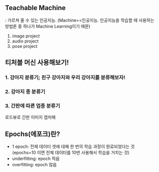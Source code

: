## **Teachable Machine**
: 가르쳐 줄 수 있는 인공지능. (Machine==인공지능. 인공지능을 학습할 때 사용하는 방법론 중 하나가 Machine Learning이기 때문)
1. image project
2. audio project
3. pose project

## **티처블 머신 사용해보기!**

### **1. 강아지 분류기; 친구 강아지와 우리 강아지를 분류해보자!**



### **2. 강아지 종 분류기**


### **3. 간판에 따른 업종 분류기**
로드뷰로 간판 이미지 캡처해 




## **Epochs(에포크)란?**
- 1 epoch: 전체 데이터 셋에 대해 한 번의 학습 과정이 완료되었다는 것(epochs=10 이면 전체 데이터를 10번 사용해서 학습을 거치는 것)
- underfitting: epoch 적음
- overfitting: epoch 많음
